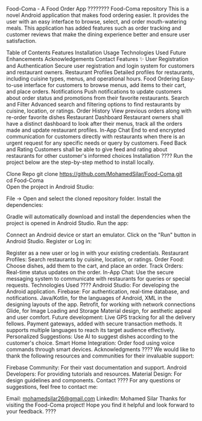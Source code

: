 Food-Coma - A Food Order App ????????
Food-Coma repository
This is a novel Android application that makes food ordering easier. It provides the user with an easy interface to browse, select, and order mouth-watering meals. This application has added features such as order tracking and customer reviews that make the dining experience better and ensure user satisfaction.

Table of Contents
Features
Installation
Usage
Technologies Used
Future Enhancements
Acknowledgements
Contact
Features ✨
User Registration and Authentication
Secure user registration and login system for customers and restaurant owners.
Restaurant Profiles
Detailed profiles for restaurants, including cuisine types, menus, and operational hours.
Food Ordering
Easy-to-use interface for customers to browse menus, add items to their cart, and place orders.
Notifications
Push notifications to update customers about order status and promotions from their favorite restaurants.
Search and Filter
Advanced search and filtering options to find restaurants by cuisine, location, or ratings.
Order History
View previous orders along with re-order favorite dishes
Restaurant Dashboard
Restaurant owners shall have a distinct dashboard to look after their menus, track all the orders made and update restaurant profiles.
In-App Chat
End to end encrypted communication for customers directly with restaurants when there is an urgent request for any specific needs or query by customers.
Feed Back and Rating
Customers shall be able to give feed and rating about restaurants for other customer's informed choices
Installation  ????️
Run the project below are the step-by-step method to install locally.

Clone Repo
git clone https://github.com/MohamedSilar/Food-Coma.git  
cd Food-Coma  
Open the project in Android Studio:


File -> Open and select the cloned repository folder.
Install the dependencies:

Gradle will automatically download and install the dependencies when the project is opened in Android Studio.
Run the app:


Connect an Android device or start an emulator.
Click on the "Run" button in Android Studio.
Register or Log in:

Register as a new user or log in with your existing credentials.
Restaurant Profiles:
Search restaurants by cuisine, location, or ratings.
Order Food:
Choose dishes, add them to the cart, and place an order.
Track Orders:
Real-time status updates on the order.
In-App Chat:
Use the secure messaging system to communicate with restaurants for queries or special requests.
Technologies Used ????️
Android Studio: For developing the Android application.
Firebase: For authentication, real-time database, and notifications.
Java/Kotlin, for the languages of Android, 
XML in the designing layouts of the app.
Retrofit, for working with network connections
Glide, for Image Loading and Storage
Material design, for aesthetic appeal and user comfort.
Future development:
Live GPS tracking for all the delivery fellows.
Payment gateways, added with secure transaction methods.
It supports multiple languages to reach its target audience effectively.
Personalized Suggestions: Use AI to suggest dishes according to the customer's choice.
Smart Home Integration: Order food using voice commands through smart devices.
Acknowledgments ????
We would like to thank the following resources and communities for their invaluable support:

Firebase Community: For their vast documentation and support.
Android Developers: For providing tutorials and resources.
Material Design: For design guidelines and components.
Contact ????
For any questions or suggestions, feel free to contact me:

Email: mohamedsilar26@gmail.com
LinkedIn: Mohamed Silar
Thanks for visiting the Food-Coma project! Hope you find it helpful and look forward to your feedback. ????

